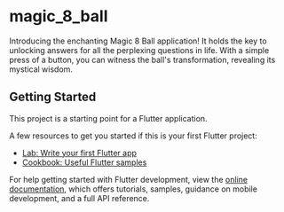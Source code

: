 # magic_8_ball

Introducing the enchanting Magic 8 Ball application! It holds the key to unlocking answers for all the perplexing questions in life. With a simple press of a button, you can witness the ball's transformation, revealing its mystical wisdom.

## Getting Started

This project is a starting point for a Flutter application.

A few resources to get you started if this is your first Flutter project:

- [Lab: Write your first Flutter app](https://docs.flutter.dev/get-started/codelab)
- [Cookbook: Useful Flutter samples](https://docs.flutter.dev/cookbook)

For help getting started with Flutter development, view the
[online documentation](https://docs.flutter.dev/), which offers tutorials,
samples, guidance on mobile development, and a full API reference.
